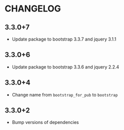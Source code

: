 # CHANGELOG

## 3.3.0+7

* Update package to bootstrap 3.3.7 and jquery 3.1.1 


## 3.3.0+6

* Update package to bootstrap 3.3.6 and jquery 2.2.4 

## 3.3.0+4

* Change name from `bootstrap_for_pub` to `bootstrap`

## 3.3.0+2

* Bump versions of dependencies

